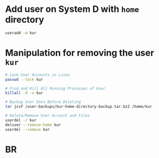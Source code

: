 # Add user on System D with `home` directory
```bash
useradd -m kur
```
# Manipulation for removing the user `kur`
```bash
# Lock User Accounts in Linux
passwd --lock kur

# Find and Kill All Running Processes of User
killall -9 -u kur

# Backup User Data Before Deleting
tar jcvf /user-backups/kur-home-directory-backup.tar.bz2 /home/kur

# Delete/Remove User Account and Files
userdel -r kur 
deluser --remove-home kur
userdel --remove kur
```
# BR
